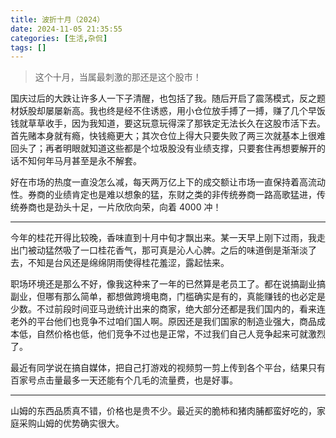 ```yaml
---
title: 波折十月（2024）
date: 2024-11-05 21:35:55
categories: [生活,杂侃]
tags: []
---
```


> 这个十月，当属最刺激的那还是这个股市！

国庆过后的大跌让许多人一下子清醒，也包括了我。随后开启了震荡模式，反之题材妖股却屡屡新高。我也终是经不住诱惑，用小仓位放手搏了一搏，赚了几个早饭钱就草草收手，因为我知道，要这玩意玩得深了那铁定无法长久在这股市活下去。首先赌本身就有瘾，快钱瘾更大；其次仓位上得大只要失败了两三次就基本上很难回头了；再者明眼就知道这些都是个垃圾股没有业绩支撑，只要套住再想要解开的话不知何年马月甚至是永不解套。

好在市场的热度一直没怎么减，每天两万亿上下的成交额让市场一直保持着高流动性。券商的业绩肯定也是难以想象的猛，东财之类的非传统券商一路高歌猛进，传统券商也是劲头十足，一片欣欣向荣，向着 4000 冲！

---

今年的桂花开得比较晚，香味直到十月中旬才飘出来。某一天早上刚下过雨，我走出门被动猛然吸了一口桂花香气，那可真是沁人心脾。之后的味道倒是渐渐淡了去，不知是台风还是绵绵阴雨使得桂花羞涩，露起怯来。

职场环境还是那么不好，像我这种来了一年的已然算是老员工了。都在说搞副业搞副业，但哪有那么简单，都想做跨境电商，门槛确实是有的，真能赚钱的也必定是少数。不过前段时间亚马逊统计出来的商家，绝大部分还都是我们国内的，看来连老外的平台他们也竞争不过咱们国人啊。原因还是我们国家的制造业强大，商品成本低，自然价格也低，他们竞争不过也是正常，不过我们自己人竞争起来可就激烈了。

最近有同学说在搞自媒体，把自己打游戏的视频剪一剪上传到各个平台，结果只有百家号点击量最多一天还能有个几毛的流量费，也是好事。

---

山姆的东西品质真不错，价格也是贵不少。最近买的脆柿和猪肉脯都蛮好吃的，家庭采购山姆的优势确实很大。
